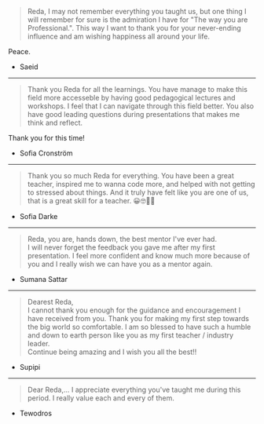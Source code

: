 > <span class="highlight">Reda</span>, I may not remember everything you taught us, but one thing I will remember for sure is the admiration I have for "The way you are Professional.". This way I want to thank you for your never-ending influence and am wishing happiness all around your life.

Peace.

- Saeid

---

>Thank you <span class="highlight">Reda</span> for all the learnings. You have manage to make this field more accesseble by having good pedagogical lectures and workshops. I feel that I can navigate through this field better. You also have good leading questions during presentations that makes me think and reflect. 

Thank you for this time!

- Sofia Cronström

---

> Thank you so much <span class="highlight">Reda</span> for everything. You have been a great teacher, inspired me to wanna code more, and helped with not getting to stressed about things. And it truly have felt like you are one of us, that is a great skill for a teacher.  😀🤓👏🏻

- Sofia Darke

---

> <span class="highlight">Reda</span>, you are, hands down, the best mentor I've ever had.   
I will never forget the feedback you gave me after my first presentation. I feel more confident and know much more because of you and I really wish we can have you as a mentor again.

- Sumana Sattar

---

> Dearest <span class="highlight">Reda</span>,   
I cannot thank you enough for the guidance and encouragement I have received from you. Thank you for making my first step towards the big world so comfortable. I am so blessed to have such a humble and down to earth person like you as my first teacher / industry leader.   
Continue being amazing and I wish you all the best!!

- Supipi

---

> Dear <span class="highlight">Reda</span>,...
I appreciate everything you've taught me during this period. I really value each and every of them.

- Tewodros

